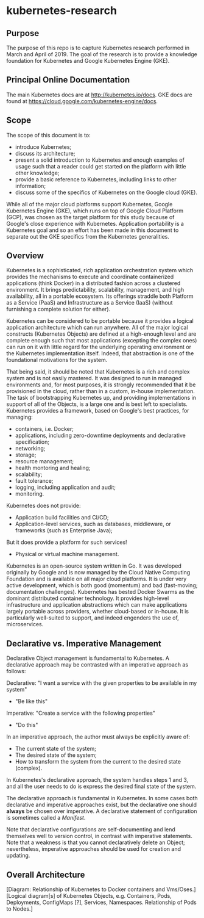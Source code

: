 # kubernetes-research

## Purpose
The purpose of this repo is to capture Kubernetes research performed in March and April of 2019.
The goal of the research is to provide a knowledge foundation for Kubernetes and Google Kubernetes
Engine (GKE).

## Principal Online Documentation
The main Kubernetes docs are at http://kubernetes.io/docs. GKE docs are found at https://cloud.google.com/kubernetes-engine/docs.

## Scope

The scope of this document is to:
* introduce Kubernetes;
* discuss its architecture;
* present a solid introduction to Kubernetes and enough examples of usage such that a reader could get started
on the platform with little other knowledge;
* provide a basic reference to Kubernetes, including links to other information;
* discuss some of the specifics of Kubernetes on the Google cloud (GKE).

While all of the major cloud platforms support Kubernetes, Google Kubernetes Engine (GKE), which runs on top of
Google Cloud Platform (GCP), was chosen as the target platform for this study because of Google's close experience
with Kubernetes. Application portability is a Kubernetes goal and so an effort has been made in this document to
separate out the GKE specifics from the Kubernetes generalities.

## Overview

Kubernetes is a sophisticated, rich application orchestration system which provides the mechanisms to execute and
coordinate containerized applications (think Docker) in a distributed fashion across a clustered environment. It
brings predictability, scalability, management, and high availability, all in a portable ecosystem. Its offerings
straddle both Platform as a Service (PaaS) and Infrastructure as a Service (IaaS) (without furnishing a complete
solution for either).

Kubernetes can be considered to be portable because it provides a logical application architecture which can run
anywhere. All of the major logical constructs (Kubernetes Objects) are defined at a high-enough level and are
complete enough such that most applications (excepting the complex ones) can run on it with little regard for
the underlying operating environment or the Kubernetes implementation itself. Indeed, that abstraction is one of
the foundational motivations for the system.

That being said, it should be noted that Kubernetes is a rich and complex system and is not easily mastered. It
was designed to run in managed environments and, for most purposes, it is strongly recommended that it be
provisioned in the cloud, rather than in a custom, in-house implementation. The task of bootstrapping Kubernetes
up, and providing implementations in support of all of the Objects, is a large one and is best left to specialists.
Kubernetes provides a framework, based on Google's best practices, for managing:

* containers, i.e. Docker;
* applications, including zero-downtime deployments and declarative specification;
* networking;
* storage;
* resource management;
* health montoring and healing;
* scalability;
* fault tolerance;
* logging, including application and audit;
* monitoring.

Kubernetes does not provide:
* Application build facilities and CI/CD;
* Application-level services, such as databases, middleware, or frameworks (such as Enterprise Java);

But it does provide a platform for such services!
* Physical or virtual machine management.

Kubernetes is an open-source system written in Go. It was developed originally by Google and is now managed
by the Cloud Native Computing Foundation and is available on all major cloud platforms. It is under very active
development, which is both good (momentum) and bad (fast-moving; documentation challenges). Kubernetes has
bested Docker Swarms as the dominant distributed container technology. It provides high-level infrastructure
and application abstractions which can make applications largely portable across providers, whether cloud-based
or in-house. It is particularly well-suited to support, and indeed engenders the use of, microservices.

## Declarative vs. Imperative Management

Declarative Object management is fundamental to Kubernetes. A declarative approach may be contrasted with an
imperative approach as follows:

Declarative: "I want a service with the given properties to be available in my system"
* "Be like this"

Imperative: "Create a service with the following properties"
* "Do this"

In an imperative approach, the author must always be explicitly aware of:
* The current state of the system;
* The desired state of the system;
* How to transform the system from the current to the desired state (complex).

In Kubernetes's declarative approach, the system handles steps 1 and 3, and all the user needs to do is express
the desired final state of the system.

The declarative approach is fundamental in Kubernetes. In some cases both declarative and imperative approaches
exist, but the declarative one should **always** be chosen over imperative. A declarative statement of configuration
is sometimes called a *Manifest*.

Note that declarative configurations are self-documenting and lend themselves well to version control, in contrast
with imperative statements. Note that a weakness is that you cannot declaratively delete an Object; nevertheless,
imperative approaches should be used for creation and updating.

## Overall Architecture
[Diagram: Relationship of Kubernetes to Docker containers and Vms/Oses.]
[Logical diagram[s] of Kubernetes Objects, e.g. Containers, Pods, Deployments, ConfigMaps [?], Services, Namespaces. Relationship of Pods to Nodes.]



